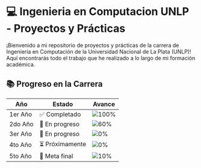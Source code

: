 # 💻 **Ingenieria en Computacion UNLP - Proyectos y Prácticas**

¡Bienvenido a mi repositorio de proyectos y prácticas de la carrera de Ingeniería en Computación de la Universidad Nacional de La Plata (UNLP)! Aquí encontrarás todo el trabajo que he realizado a lo largo de mi formación académica.

## 📚 **Progreso en la Carrera**
| Año | Estado | Avance |
|-----|--------|--------|
| 1er Año | ✅ Completado | ![100%](https://progress-bar.dev/100) |
| 2do Año | 🔄 En progreso | ![60%](https://progress-bar.dev/80) |
| 3er Año | 🔄 En progreso | ![0%](https://progress-bar.dev/40) |
| 4to Año | ⏳ Próximamente | ![0%](https://progress-bar.dev/20) |
| 5to Año | 🚀 Meta final | ![10%](https://progress-bar.dev/10) |

